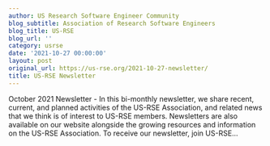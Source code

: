 ```yaml
---
author: US Research Software Engineer Community
blog_subtitle: Association of Research Software Engineers
blog_title: US-RSE
blog_url: ''
category: usrse
date: '2021-10-27 00:00:00'
layout: post
original_url: https://us-rse.org/2021-10-27-newsletter/
title: US-RSE Newsletter
---
```


October 2021 Newsletter - 
          In this bi-monthly newsletter, we share recent, current, and planned activities of the US-RSE Association, and related news that we think is of interest to US-RSE members. Newsletters are also available on our website alongside the growing resources and information on the US-RSE Association. To receive our newsletter, join US-RSE...